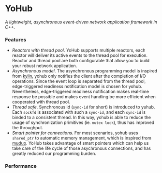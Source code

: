 YoHub
======
*A lightweight, asynchronous event-driven network application framework in C++.*

### Features
* _Reactors with thread pool_. YoHub supports multiple reactors, each reactor will deliver its active events to the thread pool for execution. Reactor and thread pool are both configurable that allow you to build your robust network application.
* _Asynchronous model_. The asynchronous programming model is inspired from [kylin](http://dirlt.com/kylin.html), yohub only notifies the client after the completion of I/O operations. Since the event loop is separated from the thread pool, edge-triggered readiness notification model is chosen for yohub. Nevertheless, edge-triggered readiness notification makes real-time response be possible and makes event handling be more efficient when cooperated with thread pool.
* _Thread safe_. Synchronous id (`sync-id` for short) is introduced to yuhub. Each `sockfd` is associated with such a `sync-id`, and each `sync-id` is binded to a consistent thread. In this way, yohub is able to reduce the usage of synchronization primitives (ie. `mutex lock`), thus has improved the throughput.
* _Smart pointer for connections_. For most scenarios, yohub uses `shared_ptr` to automatic memory management, which is inspired from [muduo](http://code.google.com/p/muduo/). YoHub takes advantage of smart pointers which can help us take care of the life cycle of those asychronous connections, and has greatly reduced our programming burden.

### Performance
